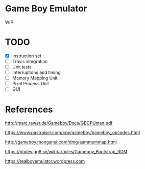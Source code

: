 # Game Boy Emulator

WIP

# TODO
- [x] Instruction set
- [ ] Travis integration 
- [ ] Unit tests
- [ ] Interruptions and timing
- [ ] Memory Mapping Unit
- [ ] Pixel Process Unit
- [ ] GUI

# References
http://marc.rawer.de/Gameboy/Docs/GBCPUman.pdf

https://www.pastraiser.com/cpu/gameboy/gameboy_opcodes.html

http://gameboy.mongenel.com/dmg/asmmemmap.html

https://gbdev.gg8.se/wiki/articles/Gameboy_Bootstrap_ROM

https://realboyemulator.wordpress.com
